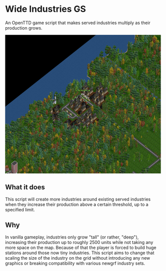 # Wide Industries GS
An OpenTTD game script that makes served industries multiply as their production grows.

<img src="pic.png" height="450">

## What it does
This script will create more industries around existing served industries when they increase their production above a certain threshold, up to a specified limit.

## Why
In vanilla gameplay, industries only grow "tall" (or rather, "deep"), increasing their production up to roughly 2500 units while not taking any more space on the map. Because of that the player is forced to build huge stations around those now tiny industries. This script aims to change that scaling the size of the industry on the grid without introducing any new graphics or breaking compatibility with various newgrf industry sets.
